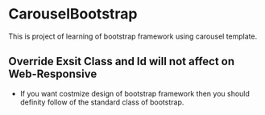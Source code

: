 # CarouselBootstrap
This is project of learning of bootstrap framework using carousel template.


## Override Exsit Class and Id will not affect on Web-Responsive
 
 - If you want costmize design of bootstrap framework then you should definity follow of the standard class of bootstrap.
